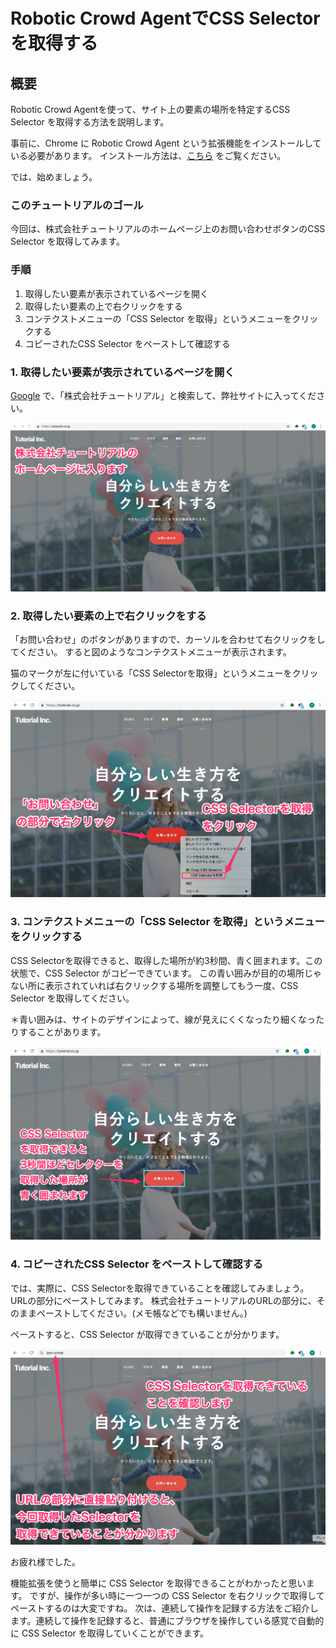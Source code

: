 

#  Robotic Crowd AgentでCSS Selector を取得する 

## 概要

Robotic Crowd Agentを使って、サイト上の要素の場所を特定するCSS Selector を取得する方法を説明します。

事前に、Chrome に Robotic Crowd Agent という拡張機能をインストールしている必要があります。
インストール方法は、[こちら](https://tutorial.co.jp/news/release/2019/06/rc_agent/#install) をご覧ください。

では、始めましょう。  

### このチュートリアルのゴール

今回は、株式会社チュートリアルのホームページ上のお問い合わせボタンのCSS Selector を取得してみます。

### 手順

1. 取得したい要素が表示されているページを開く
1. 取得したい要素の上で右クリックをする
1. コンテクストメニューの「CSS Selector を取得」というメニューをクリックする
1. コピーされたCSS Selector をペーストして確認する

### 1. 取得したい要素が表示されているページを開く

[Google](https://google.co.jp) で、「株式会社チュートリアル」と検索して、弊社サイトに入ってください。

![ホームページ](../.gitbook/assets/CSS1.png "株式会社チュートリアルのトップページ 2019年7月31日時点")

### 2. 取得したい要素の上で右クリックをする

「お問い合わせ」のボタンがありますので、カーソルを合わせて右クリックをしてください。
すると図のようなコンテクストメニューが表示されます。

猫のマークが左に付いている「CSS Selectorを取得」というメニューをクリックしてください。

![セレクタ取得ボタン](../.gitbook/assets/CSS2.png)


### 3. コンテクストメニューの「CSS Selector を取得」というメニューをクリックする


CSS Selectorを取得できると、取得した場所が約3秒間、青く囲まれます。この状態で、CSS Selector がコピーできています。
この青い囲みが目的の場所じゃない所に表示されていれば右クリックする場所を調整してもう一度、CSS Selector を取得してください。

＊青い囲みは、サイトのデザインによって、線が見えにくくなったり細くなったりすることがあります。

![セレクタ取得完了](../.gitbook/assets/CSS3.png)  

### 4. コピーされたCSS Selector をペーストして確認する

では、実際に、CSS Selectorを取得できていることを確認してみましょう。URLの部分にペーストしてみます。
株式会社チュートリアルのURLの部分に、そのままペーストしてください。(メモ帳などでも構いません。)

ペーストすると、CSS Selector が取得できていることが分かります。

![セレクタ取得確認](../.gitbook/assets/CSS4.png)  

お疲れ様でした。

機能拡張を使うと簡単に CSS Selector を取得できることがわかったと思います。
ですが、操作が多い時に一つ一つの CSS Selector を右クリックで取得してペーストするのは大変ですね。
次は、連続して操作を記録する方法をご紹介します。連続して操作を記録すると、普通にブラウザを操作している感覚で自動的に CSS Selector を取得していくことができます。